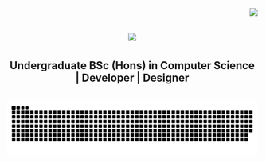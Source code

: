 <img align="right" src="https://visitor-badge.laobi.icu/badge?page_id=salesp07.salesp07" />

<h1 align="center">
    <img src="https://readme-typing-svg.herokuapp.com/?font=Righteous&size=35&center=true&vCenter=true&width=500&height=70&duration=2000&lines=Hi+There!+👋;+I'm+Saminda+Fernando!;" />
</h1>

<h2 align="center">Undergraduate BSc (Hons) in Computer Science | Developer | Designer</h2>

<br/>





<img alt="snake eating my contributions" src="https://raw.githubusercontent.com/Sam1ndaFernando/Sam1ndaFernando/output/github-contribution-grid-snake.svg" />
